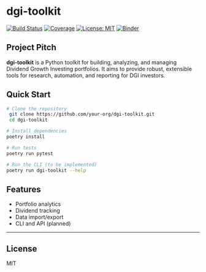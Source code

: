 # dgi-toolkit

[![Build Status](https://img.shields.io/badge/build-pending-lightgrey)](https://github.com/your-org/dgi-toolkit/actions) [![Coverage](https://img.shields.io/badge/coverage-pending-lightgrey)](https://github.com/your-org/dgi-toolkit/actions) [![License: MIT](https://img.shields.io/badge/license-MIT-blue.svg)](LICENSE)
[![Binder](https://mybinder.org/badge_logo.svg)](https://mybinder.org/v2/gh/nabariho/dgi-toolkit/main?filepath=notebooks%2Fdgi_portfolio_builder.ipynb)

## Project Pitch

**dgi-toolkit** is a Python toolkit for building, analyzing, and managing Dividend Growth Investing portfolios. It aims to provide robust, extensible tools for research, automation, and reporting for DGI investors.

## Quick Start

```bash
# Clone the repository
 git clone https://github.com/your-org/dgi-toolkit.git
 cd dgi-toolkit

# Install dependencies
poetry install

# Run tests
poetry run pytest

# Run the CLI (to be implemented)
poetry run dgi-toolkit --help
```

## Features
- Portfolio analytics
- Dividend tracking
- Data import/export
- CLI and API (planned)

---

## License
MIT
